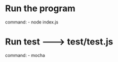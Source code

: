 # Run the program
command: 
    - node index.js

# Run test  ---> test/test.js
command: 
    - mocha

